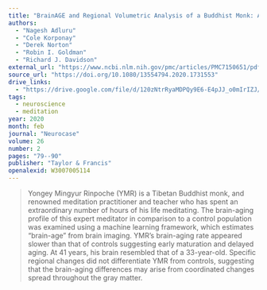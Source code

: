 ```yaml
---
title: "BrainAGE and Regional Volumetric Analysis of a Buddhist Monk: A Longitudinal MRI Case Study"
authors:
  - "Nagesh Adluru"
  - "Cole Korponay"
  - "Derek Norton"
  - "Robin I. Goldman"
  - "Richard J. Davidson"
external_url: "https://www.ncbi.nlm.nih.gov/pmc/articles/PMC7150651/pdf/nihms-1564925.pdf"
source_url: "https://doi.org/10.1080/13554794.2020.1731553"
drive_links:
  - "https://drive.google.com/file/d/120zNtrRyaMDPQy9E6-E4pJJ_o0mIrIZJ/view?usp=drivesdk"
tags:
  - neuroscience
  - meditation
year: 2020
month: feb
journal: "Neurocase"
volume: 26
number: 2
pages: "79--90"
publisher: "Taylor & Francis"
openalexid: W3007005114
---
```


> Yongey Mingyur Rinpoche (YMR) is a Tibetan Buddhist monk, and renowned meditation practitioner and teacher who has spent an extraordinary number of hours of his life meditating.
> The brain-aging profile of this expert meditator in comparison to a control population was examined using a machine learning framework, which estimates “brain-age” from brain imaging.
> YMR’s brain-aging rate appeared slower than that of controls suggesting early maturation and delayed aging.
> At 41 years, his brain resembled that of a 33-year-old.
> Specific regional changes did not differentiate YMR from controls, suggesting that the brain-aging differences may arise from coordinated changes spread throughout the gray matter.
